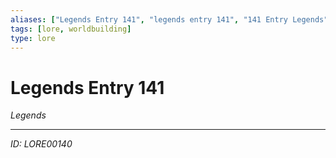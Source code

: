 ```yaml
---
aliases: ["Legends Entry 141", "legends entry 141", "141 Entry Legends"]
tags: [lore, worldbuilding]
type: lore
---
```


# Legends Entry 141

*Legends*

---
*ID: LORE00140*